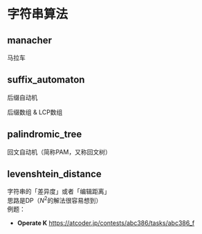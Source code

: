 # 字符串算法

## manacher
马拉车

## suffix_automaton
后缀自动机

后缀数组 & LCP数组

## palindromic_tree
回文自动机（简称PAM，又称回文树）

## levenshtein_distance
字符串的「差异度」或者「编辑距离」  
思路是DP（$N^2$的解法很容易想到）  
例题：  
- **Operate K** https://atcoder.jp/contests/abc386/tasks/abc386_f